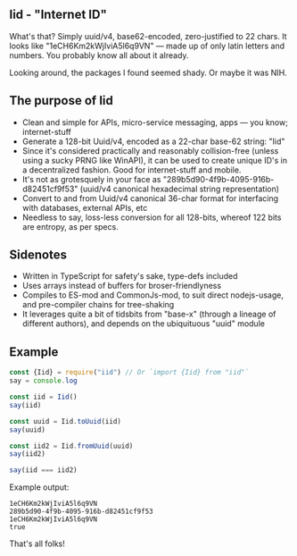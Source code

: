 
## Iid - "Internet ID" ##

What's that? Simply uuid/v4, base62-encoded, zero-justified to 22 chars. It looks like "1eCH6Km2kWjIviA5l6q9VN" — made up of only latin letters and numbers. You probably know all about it already.

Looking around, the packages I found seemed shady. Or maybe it was NIH.

## The purpose of Iid ##

- Clean and simple for APIs, micro-service messaging, apps — you know; internet-stuff
- Generate a 128-bit Uuid/v4, encoded as a 22-char base-62 string: "Iid"
- Since it's considered practically and reasonably collision-free (unless using a sucky PRNG like WinAPI), it can be used to create unique ID's in a decentralized fashion. Good for internet-stuff and mobile.
- It's not as grotesquely in your face as "289b5d90-4f9b-4095-916b-d82451cf9f53" (uuid/v4 canonical hexadecimal string representation)
- Convert to and from Uuid/v4 canonical 36-char format for interfacing with databases, external APIs, etc
- Needless to say, loss-less conversion for all 128-bits, whereof 122 bits are entropy, as per specs.

## Sidenotes ##

- Written in TypeScript for safety's sake, type-defs included
- Uses arrays instead of buffers for broser-friendlyness
- Compiles to ES-mod and CommonJs-mod, to suit direct nodejs-usage, and pre-compiler chains for tree-shaking
- It leverages quite a bit of tidsbits from "base-x" (through a lineage of different authors), and depends on the ubiquituous "uuid" module

## Example ##

```javascript
const {Iid} = require("iid") // Or `import {Iid} from "iid"`
say = console.log

const iid = Iid()
say(iid)

const uuid = Iid.toUuid(iid)
say(uuid)

const iid2 = Iid.fromUuid(uuid)
say(iid2)

say(iid === iid2)
```

Example output:
```
1eCH6Km2kWjIviA5l6q9VN
289b5d90-4f9b-4095-916b-d82451cf9f53
1eCH6Km2kWjIviA5l6q9VN
true
```

That's all folks!
